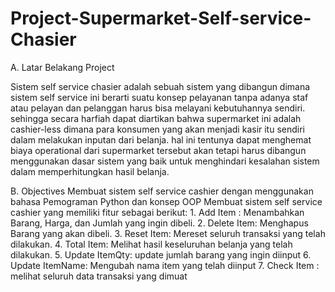# Project-Supermarket-Self-service-Chasier

A. Latar Belakang Project

Sistem self service chasier adalah sebuah sistem yang dibangun dimana sistem self service ini berarti suatu konsep pelayanan tanpa adanya staf atau pelayan dan pelanggan harus bisa melayani kebutuhannya sendiri. sehingga secara harfiah dapat diartikan bahwa supermarket ini adalah cashier-less dimana para konsumen yang akan menjadi kasir itu sendiri dalam melakukan inputan dari belanja. hal ini tentunya dapat menghemat biaya operational dari supermarket tersebut akan tetapi harus dibangun menggunakan dasar sistem yang baik untuk menghindari kesalahan sistem dalam memperhitungkan hasil belanja.

B. Objectives
Membuat sistem self service cashier dengan menggunakan bahasa Pemograman Python dan konsep OOP
Membuat sistem self service cashier yang memiliki fitur sebagai berikut:
    1. Add Item : Menambahkan Barang, Harga, dan Jumlah yang ingin dibeli.
    2. Delete Item: Menghapus Barang yang akan dibeli.
    3. Reset Item: Mereset seluruh transaksi yang telah dilakukan.
    4. Total Item: Melihat hasil keseluruhan belanja yang telah dilakukan.
    5. Update ItemQty: update jumlah barang yang ingin diinput
    6. Update ItemName: Mengubah nama item yang telah diinput
    7. Check Item : melihat seluruh data transaksi yang dimuat
   
